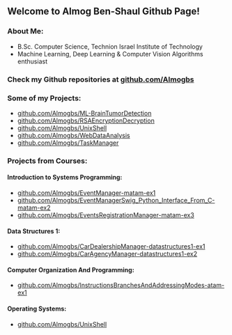 ## Welcome to Almog Ben-Shaul Github Page!

### About Me:
- B.Sc. Computer Science, Technion Israel Institute of Technology
- Machine Learning, Deep Learning & Computer Vision Algorithms enthusiast

### Check my Github repositories at [github.com/Almogbs](http://github.com/Almogbs)

### Some of my Projects:
- [github.com/Almogbs/ML-BrainTumorDetection](http://github.com/Almogbs/ML-BrainTumorDetection)
- [github.com/Almogbs/RSAEncryptionDecryption](http://github.com/Almogbs/RSAEncryptionDecryption)
- [github.com/Almogbs/UnixShell](http://github.com/Almogbs/UnixShell)
- [github.com/Almogbs/WebDataAnalysis](http://github.com/Almogbs/WebDataAnalysis)
- [github.com/Almogbs/TaskManager](http://github.com/Almogbs/TaskManager)

### Projects from Courses:
#### Introduction to Systems Programming:
- [github.com/Almogbs/EventManager-matam-ex1](http://github.com/Almogbs/EventManager-matam-ex1)
- [github.com/Almogbs/EventManagerSwig_Python_Interface_From_C-matam-ex2](http://github.com/Almogbs/EventManagerSwig_Python_Interface_From_C-matam-ex2)
- [github.com/Almogbs/EventsRegistrationManager-matam-ex3](http://github.com/Almogbs/EventsRegistrationManager-matam-ex3)

#### Data Structures 1:
- [github.com/Almogbs/CarDealershipManager-datastructures1-ex1](http://github.com/Almogbs/CarDealershipManager-datastructures1-ex1)
- [github.com/Almogbs/CarAgencyManager-datastructures1-ex2](http://github.com/Almogbs/CarAgencyManager-datastructures1-ex2)

#### Computer Organization And Programming:
- [github.com/Almogbs/InstructionsBranchesAndAddressingModes-atam-ex1](http://github.com/Almogbs/InstructionsBranchesAndAddressingModes-atam-ex1)

#### Operating Systems:
- [github.com/Almogbs/UnixShell](http://github.com/Almogbs/UnixShell)
